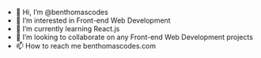 - 👋 Hi, I’m @benthomascodes
- 👀 I’m interested in Front-end Web Development
- 🌱 I’m currently learning React.js
- 💞️ I’m looking to collaborate on any Front-end Web Development projects
- 📫 How to reach me benthomascodes.com

<!---
benthomascodes/benthomascodes is a ✨ special ✨ repository because its `README.md` (this file) appears on your GitHub profile.
You can click the Preview link to take a look at your changes.
--->
